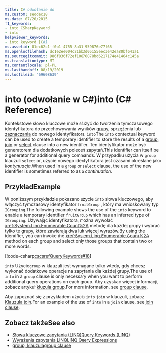 ```yaml
---
title: C# odwołanie do
ms.custom: seodec18
ms.date: 07/20/2015
f1_keywords:
- into_CSharpKeyword
- into
helpviewer_keywords:
- into keyword [C#]
ms.assetid: 81ec62c1-f0b1-4755-8a31-959876e77f65
ms.openlocfilehash: dc1e2ee004c21bb3d05155eec3e42ea80bf641a1
ms.sourcegitcommit: 986f836f72ef10876878bd6217174e41464c145a
ms.translationtype: MT
ms.contentlocale: pl-PL
ms.lasthandoff: 08/19/2019
ms.locfileid: "69608639"
---
```

# <a name="into-c-reference"></a><span data-ttu-id="f5a38-102">into (odwołanie w C#)</span><span class="sxs-lookup"><span data-stu-id="f5a38-102">into (C# Reference)</span></span>

<span data-ttu-id="f5a38-103">Kontekstowe słowo kluczowe może służyć do tworzenia tymczasowego identyfikatora do przechowywania wyników [grupy](group-clause.md), sprzężenia lub [zaznaczania](select-clause.md) do nowego identyfikatora. [](join-clause.md) `into`</span><span class="sxs-lookup"><span data-stu-id="f5a38-103">The `into` contextual keyword can be used to create a temporary identifier to store the results of a [group](group-clause.md), [join](join-clause.md) or [select](select-clause.md) clause into a new identifier.</span></span> <span data-ttu-id="f5a38-104">Ten identyfikator może być generatorem dla dodatkowych poleceń zapytań.</span><span class="sxs-lookup"><span data-stu-id="f5a38-104">This identifier can itself be a generator for additional query commands.</span></span> <span data-ttu-id="f5a38-105">W przypadku użycia w `group` klauzuli `select` or, użycie nowego identyfikatora jest czasami określane jako *kontynuacja*.</span><span class="sxs-lookup"><span data-stu-id="f5a38-105">When used in a `group` or `select` clause, the use of the new identifier is sometimes referred to as a *continuation*.</span></span>

## <a name="example"></a><span data-ttu-id="f5a38-106">Przykład</span><span class="sxs-lookup"><span data-stu-id="f5a38-106">Example</span></span>

<span data-ttu-id="f5a38-107">W poniższym przykładzie pokazano użycie `into` słowa kluczowego, aby włączyć tymczasowy identyfikator `fruitGroup` , który ma wnioskowany typ `IGrouping`.</span><span class="sxs-lookup"><span data-stu-id="f5a38-107">The following example shows the use of the `into` keyword to enable a temporary identifier `fruitGroup` which has an inferred type of `IGrouping`.</span></span> <span data-ttu-id="f5a38-108">Używając identyfikatora, można wywołać <xref:System.Linq.Enumerable.Count%2A> metodę dla każdej grupy i wybrać tylko te grupy, które zawierają dwa lub więcej wyrazów.</span><span class="sxs-lookup"><span data-stu-id="f5a38-108">By using the identifier, you can invoke the <xref:System.Linq.Enumerable.Count%2A> method on each group and select only those groups that contain two or more words.</span></span>

[!code-csharp[cscsrefQueryKeywords#18](~/samples/snippets/csharp/VS_Snippets_VBCSharp/CsCsrefQueryKeywords/CS/Into.cs#18)]

<span data-ttu-id="f5a38-109">`into` Użycie`group` w klauzuli jest wymagane tylko wtedy, gdy chcesz wykonać dodatkowe operacje na zapytania dla każdej grupy.</span><span class="sxs-lookup"><span data-stu-id="f5a38-109">The use of `into` in a `group` clause is only necessary when you want to perform additional query operations on each group.</span></span> <span data-ttu-id="f5a38-110">Aby uzyskać więcej informacji, zobacz artykuł [kluzula group](group-clause.md).</span><span class="sxs-lookup"><span data-stu-id="f5a38-110">For more information, see [group clause](group-clause.md).</span></span>

<span data-ttu-id="f5a38-111">Aby zapoznać się z przykładem użycia `into` `join` w klauzuli, zobacz [Klauzula join](join-clause.md).</span><span class="sxs-lookup"><span data-stu-id="f5a38-111">For an example of the use of `into` in a `join` clause, see [join clause](join-clause.md).</span></span>

## <a name="see-also"></a><span data-ttu-id="f5a38-112">Zobacz także</span><span class="sxs-lookup"><span data-stu-id="f5a38-112">See also</span></span>

- [<span data-ttu-id="f5a38-113">Słowa kluczowe zapytania (LINQ)</span><span class="sxs-lookup"><span data-stu-id="f5a38-113">Query Keywords (LINQ)</span></span>](query-keywords.md)
- [<span data-ttu-id="f5a38-114">Wyrażenia zapytania LINQ</span><span class="sxs-lookup"><span data-stu-id="f5a38-114">LINQ Query Expressions</span></span>](../../programming-guide/linq-query-expressions/index.md)
- [<span data-ttu-id="f5a38-115">group, klauzula</span><span class="sxs-lookup"><span data-stu-id="f5a38-115">group clause</span></span>](group-clause.md)

